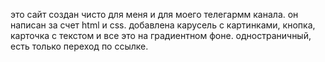 это сайт создан чисто для меня и для моего телегармм канала. он написан за счет html и css. добавлена карусель с картинками, кнопка, карточка с текстом и все это на градиентном фоне. одностраничный, есть только переход по ссылке.
